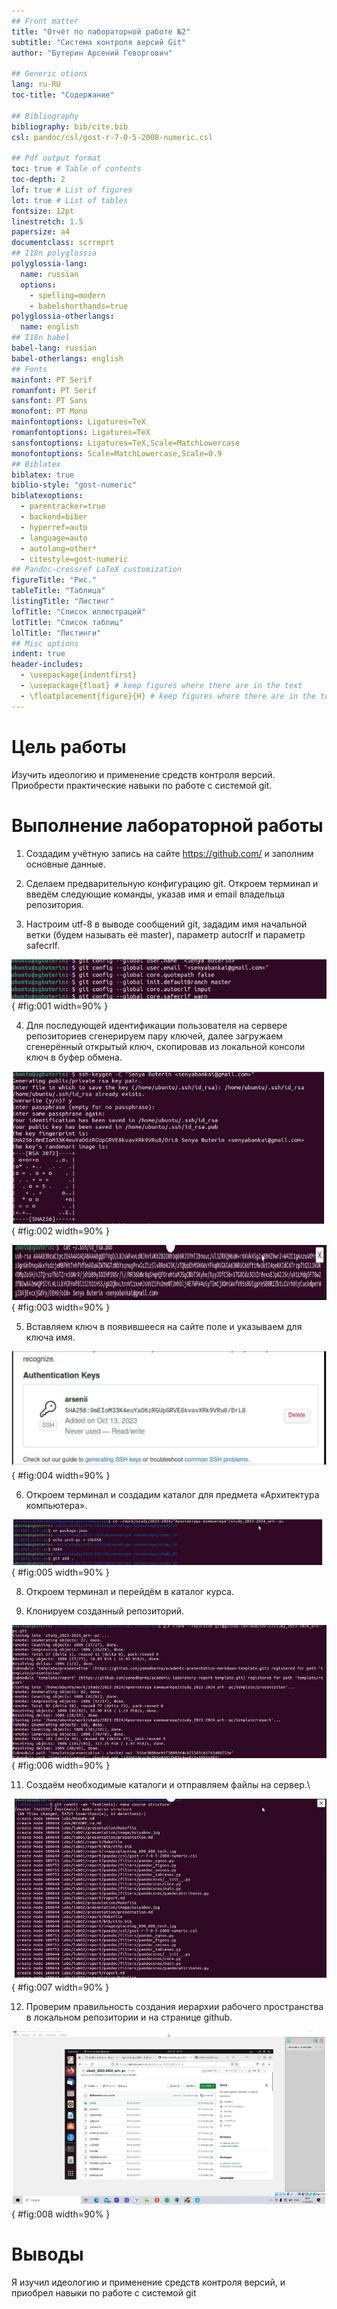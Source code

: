 ```yaml
---
## Front matter
title: "Отчёт по лабораторной работе №2"
subtitle: "Система контроля версий Git"
author: "Бутерин Арсений Геворгович"

## Generic otions
lang: ru-RU
toc-title: "Содержание"

## Bibliography
bibliography: bib/cite.bib
csl: pandoc/csl/gost-r-7-0-5-2008-numeric.csl

## Pdf output format
toc: true # Table of contents
toc-depth: 2
lof: true # List of figures
lot: true # List of tables
fontsize: 12pt
linestretch: 1.5
papersize: a4
documentclass: scrreprt
## I18n polyglossia
polyglossia-lang:
  name: russian
  options:
	- spelling=modern
	- babelshorthands=true
polyglossia-otherlangs:
  name: english
## I18n babel
babel-lang: russian
babel-otherlangs: english
## Fonts
mainfont: PT Serif
romanfont: PT Serif
sansfont: PT Sans
monofont: PT Mono
mainfontoptions: Ligatures=TeX
romanfontoptions: Ligatures=TeX
sansfontoptions: Ligatures=TeX,Scale=MatchLowercase
monofontoptions: Scale=MatchLowercase,Scale=0.9
## Biblatex
biblatex: true
biblio-style: "gost-numeric"
biblatexoptions:
  - parentracker=true
  - backend=biber
  - hyperref=auto
  - language=auto
  - autolang=other*
  - citestyle=gost-numeric
## Pandoc-crossref LaTeX customization
figureTitle: "Рис."
tableTitle: "Таблица"
listingTitle: "Листинг"
lofTitle: "Список иллюстраций"
lotTitle: "Список таблиц"
lolTitle: "Листинги"
## Misc options
indent: true
header-includes:
  - \usepackage{indentfirst}
  - \usepackage{float} # keep figures where there are in the text
  - \floatplacement{figure}{H} # keep figures where there are in the text
---
```


# Цель работы

Изучить идеологию и применение средств контроля версий. 
Приобрести практические навыки по работе с системой git.

# Выполнение лабораторной работы
1. Создадим  учётную запись на сайте https://github.com/ и заполним основные данные.

2. Сделаем предварительную конфигурацию git. Откроем терминал и введём следующие команды, указав имя и email владельца репозитория.


3. Настроим utf-8 в выводе сообщений git, зададим имя начальной ветки (будем называть её master), параметр autocrlf и параметр safecrlf.


![настроим utf-8 в выводе сообщений git](image/1.png){ #fig:001 width=90% }

4. Для последующей идентификации пользователя на сервере репозиториев  сгенерируем пару ключей, далее загружаем сгенерённый открытый ключ, cкопировав из локальной консоли ключ в буфер обмена.

![сгенерируем пару ключей и загружаем сгенерённый открытый ключ](image/2.png){ #fig:002 width=90% }

![сгенерируем пару ключей и загружаем сгенерённый открытый ключ](image/3.png){ #fig:003 width=90% }

5. Вставляем ключ в появившееся на сайте поле и указываем для ключа имя.

![вставляем ключ на сайте](image/4.png){ #fig:004 width=90% }

6. Откроем терминал и создадим каталог для предмета «Архитектура компьютера».

![создание каталога](image/5.png){ #fig:005 width=90% }

8. Откроем терминал и перейдём в каталог курса.

9. Клонируем созданный репозиторий.

![клонирование репозитория](image/6.png){ #fig:006 width=90% }



11. Создаём необходимые каталоги и отправляем файлы на сервер.\

![создание необходимых каталогов и отправка их на сервер](image/7.png){ #fig:007 width=90% }

12. Проверим правильность создания иерархии рабочего пространства в локальном репозитории и на странице github.

![проверим гитхаб](image/8.png){ #fig:008 width=90% }

# Выводы

Я изучил идеологию и применение средств контроля версий, и приобрел навыки по работе с системой git
